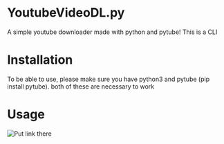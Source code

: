 # YoutubeVideoDL.py
A simple youtube downloader made with python and pytube! 
This is a CLI

# Installation
To be able to use, please make sure you have python3 and pytube (pip install pytube).
both of these are necessary to work

# Usage
![Put link there](https://imgur.com/0hJO2ge) 

